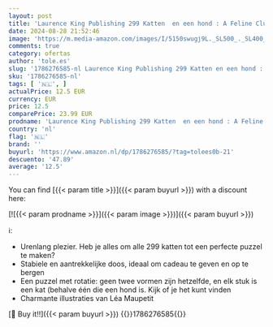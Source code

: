 ```yaml
---
layout: post
title: 'Laurence King Publishing 299 Katten  en een hond : A Feline Cluster Puzzle'
date: 2024-08-28 21:52:46
image: 'https://m.media-amazon.com/images/I/5150swugj9L._SL500_._SL400_.jpg'
comments: true
category: ofertas
author: 'tole.es'
slug: '1786276585-nl Laurence King Publishing 299 Katten en een hond : A Feline...'
sku: '1786276585-nl'
tags: [ '🇳🇱', ]
actualPrice: 12.5 EUR
currency: EUR
price: 12.5
comparePrice: 23.99 EUR
prodname: 'Laurence King Publishing 299 Katten  en een hond : A Feline Cluster Puzzle'
country: 'nl'
flag: '🇳🇱'
brand: ''
buyurl: 'https://www.amazon.nl/dp/1786276585/?tag=tolees0b-21'
descuento: '47.89'
average: '12.5'
---
```


You can find [{{< param title >}}]({{< param buyurl >}}) with a discount here:

[![{{< param prodname >}}]({{< param image >}})]({{< param buyurl >}})

ℹ️:

- Urenlang plezier. Heb je alles om alle 299 katten tot een perfecte puzzel te maken?
- Stabiele en aantrekkelijke doos, ideaal om cadeau te geven en op te bergen
- Een puzzel met rotatie: geen twee vormen zijn hetzelfde, en elk stuk is een kat (behalve één die een hond is. Kijk of je het kunt vinden
- Charmante illustraties van Léa Maupetit

[🛒 Buy it!!]({{< param buyurl >}})
{{<world>}}1786276585{{</world>}}

